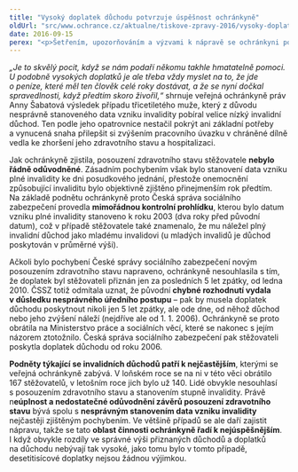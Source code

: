 ```yaml
---
title: "Vysoký doplatek důchodu potvrzuje úspěšnost ochránkyně"
oldUrl: "src/www.ochrance.cz/aktualne/tiskove-zpravy-2016/vysoky-doplatek-duchodu-potvrzuje-uspesnost-ochrankyne"
date: 2016-09-15
perex: "<p>Šetřením, upozorňováním a výzvami k nápravě se ochránkyni podařilo vymoci muži ve III. stupni invalidity nejen invalidní důchod ve správné výši, ale i doplatek téměř 400 000 Kč za původně nesprávně stanovený invalidní důchod.</p>"
---
```


<!-- imported from the old website -->

<p><i>„Je to skvělý pocit, když se nám podaří někomu takhle hmatatelně pomoci. U podobně vysokých doplatků je ale třeba vždy myslet na to, že jde o peníze, které měl ten člověk celé roky dostávat, a že se nyní dočkal spravedlnosti, když předtím skoro živořil,“</i> shrnuje veřejná ochránkyně práv Anny Šabatová výsledek případu třicetiletého muže, který z důvodu nesprávně stanoveného data vzniku invalidity pobíral velice nízký invalidní důchod. Ten podle jeho opatrovnice nestačil pokrýt ani základní potřeby a vynucená snaha přilepšit si zvýšením pracovního úvazku v chráněné dílně vedla ke zhoršení jeho zdravotního stavu a hospitalizaci.</p> <p>Jak ochránkyně zjistila, posouzení zdravotního stavu stěžovatele <b>nebylo řádně odůvodněné</b>. Zásadním pochybením však bylo stanovení data vzniku plné invalidity ke dni posudkového jednání, přestože onemocnění způsobující invaliditu bylo objektivně zjištěno přinejmenším rok předtím. Na základě podnětu ochránkyně proto Česká správa sociálního zabezpečení provedla <b>mimořádnou kontrolní prohlídku</b>, kterou bylo datum vzniku plné invalidity stanoveno k roku 2003 (dva roky před původní datum), což v případě stěžovatele také znamenalo, že mu náležel plný invalidní důchod jako mladému invalidovi (u mladých invalidů je důchod poskytován v průměrné výši).</p> <p>Ačkoli bylo pochybení České správy sociálního zabezpečení novým posouzením zdravotního stavu napraveno, ochránkyně nesouhlasila s tím, že doplatek byl stěžovateli přiznán jen za posledních 5 let zpátky, od ledna 2010. ČSSZ totiž odmítala uznat, že původní <b>chybné rozhodnutí vydala v důsledku nesprávného úředního postupu</b> – pak by musela doplatek důchodu poskytnout nikoli jen 5 let zpátky, ale ode dne, od něhož důchod nebo jeho zvýšení náleží (nejdříve ale od 1. 1. 2006). Ochránkyně se proto obrátila na Ministerstvo práce a sociálních věcí, které se nakonec s jejím názorem ztotožnilo. Česká správa sociálního zabezpečení pak stěžovateli poskytla doplatek důchodu od roku 2006.</p> <p><b>Podněty týkající se invalidních důchodů patří k nejčastějším</b>, kterými se veřejná ochránkyně zabývá. V loňském roce se na ni v této věci obrátilo 167 stěžovatelů, v letošním roce jich bylo už 140. Lidé obvykle nesouhlasí s posouzením zdravotního stavu a stanovením stupně invalidity. Právě n<b>eúplnost a nedostatečné odůvodnění závěrů posouzení zdravotního stavu</b> bývá spolu s <b>nesprávným stanovením data vzniku invalidity</b> nejčastěji zjištěným pochybením. Ve většině případů se ale daří zajistit nápravu, takže se tato <b>oblast činnosti ochránkyně řadí k nejúspěšnějším</b>. I když obvykle rozdíly ve správné výši přiznaných důchodů a doplatků na důchodu nebývají tak vysoké, jako tomu bylo v tomto případě, desetitisícové doplatky nejsou žádnou výjimkou.</p>
